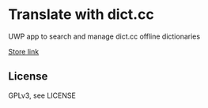 # Translate with dict.cc
UWP app to search and manage dict.cc offline dictionaries

[Store link](https://www.microsoft.com/store/apps/9NBLGGH4SGKM)

License
-------
GPLv3, see LICENSE